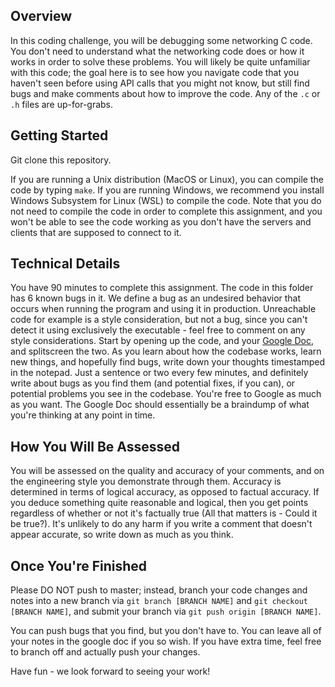 ## Overview

In this coding challenge, you will be debugging some networking C code. You don't need to understand what the networking code does or how it works in order to solve these problems. You will likely be quite unfamiliar with this code; the goal here is to see how you navigate code that you haven't seen before using API calls that you might not know, but still find bugs and make comments about how to improve the code. Any of the `.c` or `.h` files are up-for-grabs.

## Getting Started

Git clone this repository.

If you are running a Unix distribution (MacOS or Linux), you can compile the code by typing ```make```. If you are running Windows, we recommend you install Windows Subsystem for Linux (WSL) to compile the code. Note that you do not need to compile the code in order to complete this assignment, and you won't be able to see the code working as you don't have the servers and clients that are supposed to connect to it.

## Technical Details

You have 90 minutes to complete this assignment. The code in this folder has 6 known bugs in it. We define a bug as an undesired behavior that occurs when running the program and using it in production. Unreachable code for example is a style consideration, but not a bug, since you can't detect it using exclusively the executable - feel free to comment on any style considerations. Start by opening up the code, and your [Google Doc](google.com), and splitscreen the two. As you learn about how the codebase works, learn new things, and hopefully find bugs, write down your thoughts timestamped in the notepad. Just a sentence or two every few minutes, and definitely write about bugs as you find them (and potential fixes, if you can), or potential problems you see in the codebase. You're free to Google as much as you want. The Google Doc should essentially be a braindump of what you're thinking at any point in time.

## How You Will Be Assessed

You will be assessed on the quality and accuracy of your comments, and on the engineering style you demonstrate through them. Accuracy is determined in terms of logical accuracy, as opposed to factual accuracy. If you deduce something quite reasonable and logical, then you get points regardless of whether or not it's factually true (All that matters is - Could it be true?). It's unlikely to do any harm if you write a comment that doesn't appear accurate, so write down as much as you think.

## Once You're Finished

Please DO NOT push to master; instead, branch your code changes and notes into a new branch via ```git branch [BRANCH NAME]``` and ```git checkout [BRANCH NAME]```, and submit your branch via ```git push origin [BRANCH NAME]```.

You can push bugs that you find, but you don't have to. You can leave all of your notes in the google doc if you so wish. If you have extra time, feel free to branch off and actually push your changes.

Have fun - we look forward to seeing your work!
